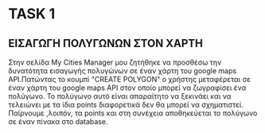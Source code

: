 # TASK 1
## ΕΙΣΑΓΩΓΗ ΠΟΛΥΓΩΝΩΝ ΣΤΟΝ ΧΑΡΤΗ
Στην σελίδα My Cities Manager μου ζητήθηκε να προσθέσω την δυνατότητα εισαγωγής πολυγώνων σε έναν χάρτη του google maps API.Πατώντας το κουμπί "CREATE POLYGON" ο χρήστης  μεταφέρεται σε έναν χάρτη του google maps API στον οποίο μπορεί να ζωγραφίσει ένα πολύγωνο. Το πολύγωνο αυτό είναι απαραίτητο να ξεκινάει και να τελειώνει με τα ίδια points διαφορετικά δεν θα μπορεί να σχηματιστεί. Παίρνουμε ,λοιπόν, τα points και στη συνέχεια αποθηκεύεται το πολύγωνο σε έναν πίνακα στο database.
